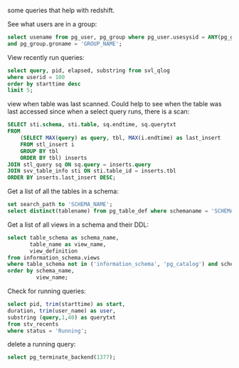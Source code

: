 some queries that help with redshift.


See what users are in a group:
```sql
select usename from pg_user, pg_group where pg_user.usesysid = ANY(pg_group.grolist) 
and pg_group.groname = 'GROUP_NAME';
```


View recently run queries:
```sql
select query, pid, elapsed, substring from svl_qlog
where userid = 100
order by starttime desc
limit 5;
```

view when table was last scanned.  Could help to see when the table was last accessed since when a select query runs, there is a scan:

```sql
SELECT sti.schema, sti.table, sq.endtime, sq.querytxt
FROM
    (SELECT MAX(query) as query, tbl, MAX(i.endtime) as last_insert
    FROM stl_insert i
    GROUP BY tbl
    ORDER BY tbl) inserts
JOIN stl_query sq ON sq.query = inserts.query
JOIN svv_table_info sti ON sti.table_id = inserts.tbl
ORDER BY inserts.last_insert DESC;
```

Get a list of all the tables in a schema:
```sql
set search_path to 'SCHEMA_NAME';
select distinct(tablename) from pg_table_def where schemaname = 'SCHEMA_NAME';
```

Get a list of all views in a schema and their DDL:

```sql
select table_schema as schema_name,
       table_name as view_name,
       view_definition
from information_schema.views
where table_schema not in ('information_schema', 'pg_catalog') and schema_name = 'SCHEMA_NAME'
order by schema_name,
         view_name;
```
    
    
    
Check for running queries:
```sql
select pid, trim(starttime) as start,
duration, trim(user_name) as user,
substring (query,1,40) as querytxt
from stv_recents
where status = 'Running';
```

delete a running query:
```sql
select pg_terminate_backend(1377);
```
